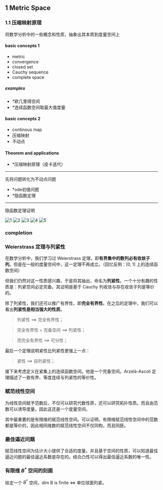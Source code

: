 ## 1 Metric Space

### 1.1 压缩映射原理

将数学分析中的一些概念和性质，抽象出其本质到度量空间上

#### basic concepts 1

- metric
- convergence
- closed set
- Cauchy sequence
- complete space

##### examples

- *欧几里得空间
- *连续函数空间取最大值度量

#### basic concepts 2

- continous map
- 压缩映射
- 不动点

#### Theorem and applications

- *压缩映射原理（皮卡迭代）

---

先将问题转化为不动点问题

- *ode初值问题
- *隐函数定理

---

隐函数定理证明

![1](./第一章/1.1/隐函数定理1.jpg)
![2](./第一章/1.1/隐函数定理2.jpg)
![3](./第一章/1.1/隐函数定理3.jpg)
![4](./第一章/1.1/隐函数定理4.jpg)
![5](./第一章/1.1/隐函数定理5.jpg)

### completion

### Weierstrass 定理与列紧性

在数学分析中，我们学习过 Weierstrass 定理，即**有界集中的数列必有收敛子列**。但是在一般的度量空间中，这一定理不再成立。（回忆反例：$[0,1]$ 上的连续函数空间）

但我们仍然对这一性质感兴趣，于是将其抽出，命名为**列紧性**。一个十分有趣的性质是：列紧空间必定完备。其证明是基于 Cauchy 列收敛与存在收敛子列是等价的。

除了列紧性，我们还可以推广有界性，即**完全有界性**。在之后的定理中，我们可以看出**列紧性是相当强大的性质**。

>列紧性 $\implies$ 完全有界性；

>完全有界性 + 完备空间 $\implies$ 列紧性；

>而完全有界性 $\implies$ 可分性；

最后一个定理说明紧性比列紧性更强上一点：

>紧性 $\implies$ 自列紧性；

接下来考虑定义在紧集上的连续函数空间。他是一个完备空间。Arzelà-Ascoli 定理描述了一致有界、等度连续与列紧性的等价性。

### 赋范线性空间

为线性空间赋予范数后，不仅可以研究代数性质，还可以研究拓扑性质。而且由范数可以诱导度量，因此这还是一个度量空间。

其中最重要的是有限维的赋范线性空间。可以证明，有限维赋范线性空间中的范数都是等价的，因此相同维数的赋范线性空间不仅同构，而且同胚。

### 最佳逼近问题

赋范线性空间为估计大小提供了合适的度量，并且基于空间的性质，可以知道最佳逼近问题的最佳逼近系数是存在的。结合凸性可以得出最佳逼近系数的唯一性。

### 有限维 $B^*$ 空间的刻画

给定一个 $B^*$ 空间，dim B is finite $\iff$ 单位球面列紧。